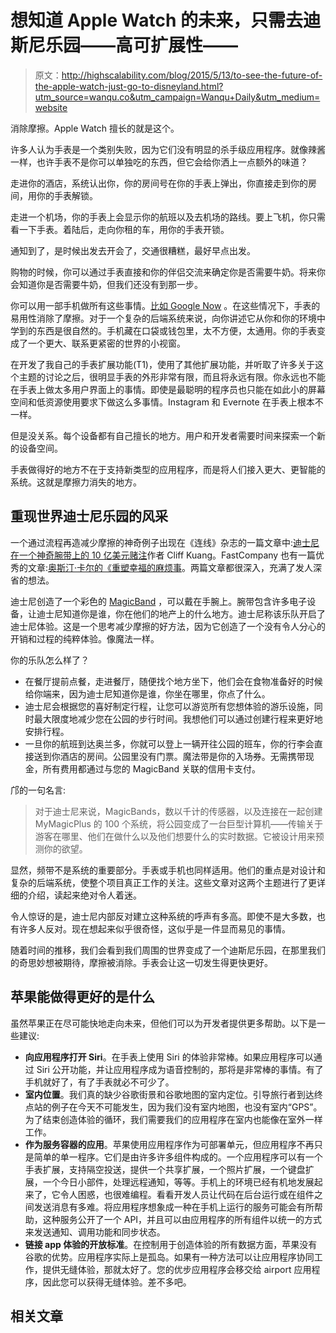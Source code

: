 # 想知道 Apple Watch 的未来，只需去迪斯尼乐园——高可扩展性——

> 原文：<http://highscalability.com/blog/2015/5/13/to-see-the-future-of-the-apple-watch-just-go-to-disneyland.html?utm_source=wanqu.co&utm_campaign=Wanqu+Daily&utm_medium=website>

消除摩擦。Apple Watch 擅长的就是这个。

许多人认为手表是一个类别失败，因为它们没有明显的杀手级应用程序。就像辣酱一样，也许手表不是你可以单独吃的东西，但它会给你洒上一点额外的味道？

走进你的酒店，系统认出你，你的房间号在你的手表上弹出，你直接走到你的房间，用你的手表解锁。

走进一个机场，你的手表上会显示你的航班以及去机场的路线。要上飞机，你只需看一下手表。着陆后，走向你租的车，用你的手表开锁。

通知到了，是时候出发去开会了，交通很糟糕，最好早点出发。

购物的时候，你可以通过手表直接和你的伴侣交流来确定你是否需要牛奶。将来你会知道你是否需要牛奶，但我们还没有到那一步。

你可以用一部手机做所有这些事情。[比如 Google Now](https://www.google.com/landing/now/) 。在这些情况下，手表的易用性消除了摩擦。对于一个复杂的后端系统来说，向你讲述它从你和你的环境中学到的东西是很自然的。手机藏在口袋或钱包里，太不方便，太通用。你的手表变成了一个更大、联系更紧密的世界的小视窗。

在开发了我自己的手表扩展功能(T1)，使用了其他扩展功能，并听取了许多关于这个主题的讨论之后，很明显手表的外形非常有限，而且将永远有限。你永远也不能在手表上做太多用户界面上的事情。即使是最聪明的程序员也只能在如此小的屏幕空间和低资源使用要求下做这么多事情。Instagram 和 Evernote 在手表上根本不一样。

但是没关系。每个设备都有自己擅长的地方。用户和开发者需要时间来探索一个新的设备空间。

手表做得好的地方不在于支持新类型的应用程序，而是将人们接入更大、更智能的系统。这就是摩擦力消失的地方。

## 重现世界迪士尼乐园的风采

一个通过流程再造减少摩擦的神奇例子出现在《连线》杂志的一篇文章中:[迪士尼在一个神奇腕带上的 10 亿美元赌注](http://www.wired.com/2015/03/disney-magicband/)作者 Cliff Kuang。FastCompany 也有一篇优秀的文章:[奥斯汀·卡尔的《重塑幸福的麻烦事](http://www.fastcompany.com/3044283/the-messy-business-of-reinventing-happiness#!)。两篇文章都很深入，充满了发人深省的想法。

迪士尼创造了一个彩色的 [MagicBand](https://disneyworld.disney.go.com/plan/my-disney-experience/bands-cards/) ，可以戴在手腕上。腕带包含许多电子设备，让迪士尼知道你是谁，你在他们的地产上的什么地方。迪士尼称该乐队开启了迪士尼体验。这是一个思考减少摩擦的好方法，因为它创造了一个没有令人分心的开销和过程的纯粹体验。像魔法一样。

你的乐队怎么样了？

*   在餐厅提前点餐，走进餐厅，随便找个地方坐下，他们会在食物准备好的时候给你端来，因为迪士尼知道你是谁，你坐在哪里，你点了什么。
*   迪士尼会根据您的喜好制定行程，让您可以游览所有您想体验的游乐设施，同时最大限度地减少您在公园的步行时间。我想他们可以通过创建行程来更好地安排行程。
*   一旦你的航班到达奥兰多，你就可以登上一辆开往公园的班车，你的行李会直接送到你酒店的房间。公园里没有门票。魔法带是你的入场券。无需携带现金，所有费用都通过与您的 MagicBand 关联的信用卡支付。

邝的一句名言:

> 对于迪士尼来说，MagicBands，数以千计的传感器，以及连接在一起创建 MyMagicPlus 的 100 个系统，将公园变成了一台巨型计算机——传输关于游客在哪里、他们在做什么以及他们想要什么的实时数据。它被设计用来预测你的欲望。

显然，频带不是系统的重要部分。手表或手机也同样适用。他们的重点是对设计和复杂的后端系统，使整个项目真正工作的关注。这些文章对这两个主题进行了更详细的介绍，读起来绝对令人着迷。

令人惊讶的是，迪士尼内部反对建立这种系统的呼声有多高。即使不是大多数，也有许多人反对。现在想起来似乎很奇怪，这似乎是一件显而易见的事情。

随着时间的推移，我们会看到我们周围的世界变成了一个迪斯尼乐园，在那里我们的奇思妙想被期待，摩擦被消除。手表会让这一切发生得更快更好。

## 苹果能做得更好的是什么

虽然苹果正在尽可能快地走向未来，但他们可以为开发者提供更多帮助。以下是一些建议:

*   **向应用程序打开 Siri**。在手表上使用 Siri 的体验非常棒。如果应用程序可以通过 Siri 公开功能，并让应用程序成为语音控制的，那将是非常棒的事情。有了手机就好了，有了手表就必不可少了。
*   **室内位置**。我们真的缺少谷歌街景和谷歌地图的室内定位。引导旅行者到达终点站的例子在今天不可能发生，因为我们没有室内地图，也没有室内“GPS”。为了结束创造体验的循环，我们需要我们的应用程序在室内也能像在室外一样工作。
*   **作为服务容器的应用**。苹果使用应用程序作为可部署单元，但应用程序不再只是简单的单一程序。它们是由许多许多组件构成的。一个应用程序可以有一个手表扩展，支持隔空投送，提供一个共享扩展，一个照片扩展，一个键盘扩展，一个今日小部件，处理远程通知，等等。手机上的环境已经有机地发展起来了，它令人困惑，也很难编程。看看开发人员让代码在后台运行或在组件之间发送消息有多难。将应用程序想象成一种在手机上运行的服务可能会有所帮助，这种服务公开了一个 API，并且可以由应用程序的所有组件以统一的方式来发送通知、调用功能和同步状态。
*   **链接 app 体验的开放标准**。在控制用于创造体验的所有数据方面，苹果没有谷歌的优势。应用程序实际上是孤岛。如果有一种方法可以让应用程序协同工作，提供无缝体验，那就太好了。您的优步应用程序会移交给 airport 应用程序，因此您可以获得无缝体验。差不多吧。

## 相关文章